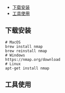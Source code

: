 - [下载安装](#下载安装)
- [工具使用](#工具使用)

## 下载安装

```
# MacOS
brew install nmap
brew reinstall nmap
# Windows
https://nmap.org/download
# Linux
apt-get install nmap
```

## 工具使用